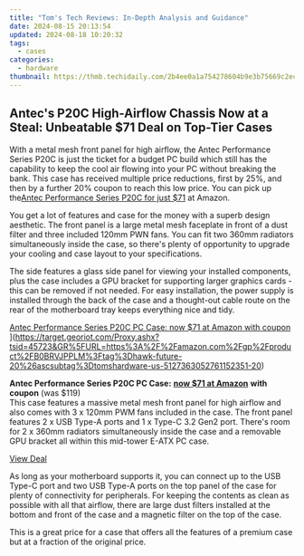 ```yaml
---
title: "Tom's Tech Reviews: In-Depth Analysis and Guidance"
date: 2024-08-15 20:13:54
updated: 2024-08-18 10:20:32
tags:
  - cases
categories:
  - hardware
thumbnail: https://thmb.techidaily.com/2b4ee0a1a754278604b9e3b75669c2ec903dae25a1d7bcf7b622f758f68ecc97.jpg
---
```


## Antec's P20C High-Airflow Chassis Now at a Steal: Unbeatable $71 Deal on Top-Tier Cases

With a metal mesh front panel for high airflow, the Antec Performance Series P20C is just the ticket for a budget PC build which still has the capability to keep the cool air flowing into your PC without breaking the bank. This case has received multiple price reductions, first by 25%, and then by a further 20% coupon to reach this low price. You can pick up the[Antec Performance Series P20C for just $71](https://target.georiot.com/Proxy.ashx?tsid=45723&GR%5FURL=https%3A%2F%2Famazon.com%2Fgp%2Fproduct%2FB0BRVJPPLM%3Ftag%3Dhawk-future-20%26ascsubtag%3Dtomshardware-us-1384340872713775438-20) at Amazon.

 You get a lot of features and case for the money with a superb design aesthetic. The front panel is a large metal mesh faceplate in front of a dust filter and three included 120mm PWN fans. You can fit two 360mm radiators simultaneously inside the case, so there's plenty of opportunity to upgrade your cooling and case layout to your specifications.

 The side features a glass side panel for viewing your installed components, plus the case includes a GPU bracket for supporting larger graphics cards - this can be removed if not needed. For easy installation, the power supply is installed through the back of the case and a thought-out cable route on the rear of the motherboard tray keeps everything nice and tidy.

[Antec Performance Series P20C PC Case: now $71 at Amazon with coupon](https://cdn.mos.cms.futurecdn.net/bby4suybynQU5LypBdm28d-200-100.png "Antec Performance Series P20C PC Case: now $71 at Amazon with coupon") ](https://target.georiot.com/Proxy.ashx?tsid=45723&GR%5FURL=https%3A%2F%2Famazon.com%2Fgp%2Fproduct%2FB0BRVJPPLM%3Ftag%3Dhawk-future-20%26ascsubtag%3Dtomshardware-us-5127363052761152351-20)

**Antec Performance Series P20C PC Case:** [**now $71 at Amazon**](https://target.georiot.com/Proxy.ashx?tsid=45723&GR%5FURL=https%3A%2F%2Famazon.com%2Fgp%2Fproduct%2FB0BRVJPPLM%3Ftag%3Dhawk-future-20%26ascsubtag%3Dtomshardware-us-7626810080760237877-20) **with coupon** (was $119)  
 This case features a massive metal mesh front panel for high airflow and also comes with 3 x 120mm PWM fans included in the case. The front panel features 2 x USB Type-A ports and 1 x Type-C 3.2 Gen2 port. There's room for 2 x 360mm radiators simultaneously inside the case and a removable GPU bracket all within this mid-tower E-ATX PC case.

[View Deal](https://target.georiot.com/Proxy.ashx?tsid=45723&GR%5FURL=https%3A%2F%2Famazon.com%2Fgp%2Fproduct%2FB0BRVJPPLM%3Ftag%3Dhawk-future-20%26ascsubtag%3Dtomshardware-us-5127363052761152351-20)

 As long as your motherboard supports it, you can connect up to the USB Type-C port and two USB Type-A ports on the top panel of the case for plenty of connectivity for peripherals. For keeping the contents as clean as possible with all that airflow, there are large dust filters installed at the bottom and front of the case and a magnetic filter on the top of the case.

 This is a great price for a case that offers all the features of a premium case but at a fraction of the original price.


<ins class="adsbygoogle"
     style="display:block"
     data-ad-format="autorelaxed"
     data-ad-client="ca-pub-7571918770474297"
     data-ad-slot="1223367746"></ins>



<ins class="adsbygoogle"
     style="display:block"
     data-ad-client="ca-pub-7571918770474297"
     data-ad-slot="8358498916"
     data-ad-format="auto"
     data-full-width-responsive="true"></ins>
